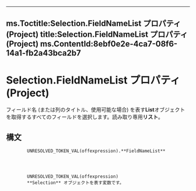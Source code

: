 

---
ms.Toctitle:Selection.FieldNameList プロパティ (Project)
title:Selection.FieldNameList プロパティ (Project)
ms.ContentId:8ebf0e2e-4ca7-08f6-14a1-fb2a43bca2b7
---
# Selection.FieldNameList プロパティ (Project)




フィールド名 (または列のタイトル、使用可能な場合) を表す**List**オブジェクトを取得するすべてのフィールドを選択します。読み取り専用**リスト**。

## 構文

            UNRESOLVED_TOKEN_VAL(offexpression).**FieldNameList**




            UNRESOLVED_TOKEN_VAL(offexpression)
            **Selection** オブジェクトを表す変数です。




